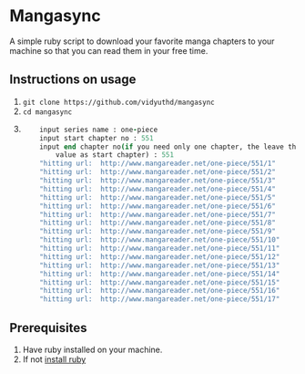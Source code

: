 # Mangasync

A simple ruby script to download your favorite manga chapters to your
machine so that you can read them in your free time.

## Instructions on usage
1. ```git clone https://github.com/vidyuthd/mangasync```
2. ``` cd mangasync ```
3. ``` ruby manga_sync.rb
       input series name : one-piece
       input start chapter no : 551
       input end chapter no(if you need only one chapter, the leave this blank or give same
           value as start chapter) : 551
       "hitting url:  http://www.mangareader.net/one-piece/551/1"
       "hitting url:  http://www.mangareader.net/one-piece/551/2"
       "hitting url:  http://www.mangareader.net/one-piece/551/3"
       "hitting url:  http://www.mangareader.net/one-piece/551/4"
       "hitting url:  http://www.mangareader.net/one-piece/551/5"
       "hitting url:  http://www.mangareader.net/one-piece/551/6"
       "hitting url:  http://www.mangareader.net/one-piece/551/7"
       "hitting url:  http://www.mangareader.net/one-piece/551/8"
       "hitting url:  http://www.mangareader.net/one-piece/551/9"
       "hitting url:  http://www.mangareader.net/one-piece/551/10"
       "hitting url:  http://www.mangareader.net/one-piece/551/11"
       "hitting url:  http://www.mangareader.net/one-piece/551/12"
       "hitting url:  http://www.mangareader.net/one-piece/551/13"
       "hitting url:  http://www.mangareader.net/one-piece/551/14"
       "hitting url:  http://www.mangareader.net/one-piece/551/15"
       "hitting url:  http://www.mangareader.net/one-piece/551/16"
       "hitting url:  http://www.mangareader.net/one-piece/551/17"
    ```
    
## Prerequisites 
       
1. Have ruby installed on your machine. 
2. If not [install ruby](https://www.ruby-lang.org/en/documentation/installation/)